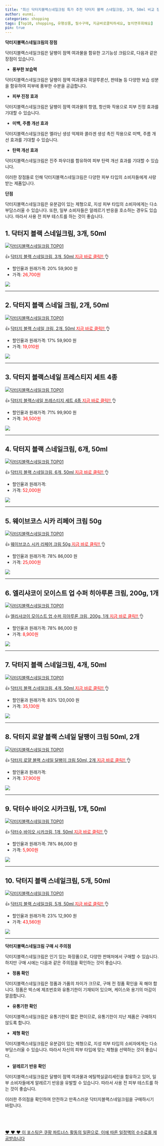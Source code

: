 ```yaml
---
title: "최신 닥터지블랙스네일크림 특가 추천 닥터지 블랙 스네일크림, 3개, 50ml 비교 장점"
author: eunmi.
categories: shopping
tags: [Top10, shopping, 유행상품, 필수구매, 지금바로클릭하세요, 놓치면후회해요]
pin: true
---
```

**닥터지블랙스네일크림의 장점**

닥터지블랙스네일크림은 달팽이 점액 여과물을 함유한 고기능성 크림으로, 다음과 같은 장점이 있습니다.

* **풍부한 보습력**

닥터지블랙스네일크림은 달팽이 점액 여과물과 히알루론산, 판테놀 등 다양한 보습 성분을 함유하여 피부에 풍부한 수분을 공급합니다.

* **피부 진정 효과**

닥터지블랙스네일크림은 달팽이 점액 여과물의 항염, 항산화 작용으로 피부 진정 효과를 기대할 수 있습니다.

* **미백, 주름 개선 효과**

닥터지블랙스네일크림은 멜라닌 생성 억제와 콜라겐 생성 촉진 작용으로 미백, 주름 개선 효과를 기대할 수 있습니다.

* **탄력 개선 효과**

닥터지블랙스네일크림은 진주 파우더를 함유하여 피부 탄력 개선 효과를 기대할 수 있습니다.

이러한 장점들로 인해 닥터지블랙스네일크림은 다양한 피부 타입의 소비자들에게 사랑받는 제품입니다.

**단점**

닥터지블랙스네일크림은 유분감이 있는 제형으로, 지성 피부 타입의 소비자에게는 다소 부담스러울 수 있습니다. 또한, 일부 소비자들은 알레르기 반응을 호소하는 경우도 있습니다. 따라서 사용 전 피부 테스트를 하는 것이 좋습니다.

   

## 1. 닥터지 블랙 스네일크림, 3개, 50ml

[![닥터지블랙스네일크림 TOP01](https://thumbnail9.coupangcdn.com/thumbnails/remote/230x230ex/image/retail/images/40fc048a-78fe-4d61-85b1-cc48d878ba0f6545159969151950245.png)](https://link.coupang.com/re/AFFSDP?lptag=AF3617701&subid=GithubCoopas&pageKey=7112172506&traceid=V0-153&itemId=19503737130&vendorItemId=86285370362)


👍 [닥터지 블랙 스네일크림, 3개, 50ml <font color=red> 지금 바로 클릭!! </font> ](https://link.coupang.com/re/AFFSDP?lptag=AF3617701&subid=GithubCoopas&pageKey=7112172506&traceid=V0-153&itemId=19503737130&vendorItemId=86285370362) 👌 


- 할인율과 원래가격: 20%  59,900   원
- 가격: <span style='color:red'>26,700원</span>

[![](/discount_price.png)](https://link.coupang.com/re/AFFSDP?lptag=AF3617701&subid=GithubCoopas&pageKey=7112172506&traceid=V0-153&itemId=19503737130&vendorItemId=86285370362)

---


   

## 2. 닥터지 블랙 스네일 크림, 2개, 50ml

[![닥터지블랙스네일크림 TOP01](https://thumbnail6.coupangcdn.com/thumbnails/remote/230x230ex/image/retail/images/d0314271-7150-4d5b-b831-602a9f1ae4f38963328785700177971.png)](https://link.coupang.com/re/AFFSDP?lptag=AF3617701&subid=GithubCoopas&pageKey=7112172506&traceid=V0-153&itemId=17782673246&vendorItemId=86285370248)


👍 [닥터지 블랙 스네일 크림, 2개, 50ml <font color=red> 지금 바로 클릭!! </font> ](https://link.coupang.com/re/AFFSDP?lptag=AF3617701&subid=GithubCoopas&pageKey=7112172506&traceid=V0-153&itemId=17782673246&vendorItemId=86285370248) 👌 


- 할인율과 원래가격: 17%  59,900   원
- 가격: <span style='color:red'>19,010원</span>

[![](/discount_price.png)](https://link.coupang.com/re/AFFSDP?lptag=AF3617701&subid=GithubCoopas&pageKey=7112172506&traceid=V0-153&itemId=17782673246&vendorItemId=86285370248)

---


   

## 3. 닥터지 블랙스네일 프레스티지 세트 4종

[![닥터지블랙스네일크림 TOP01](https://thumbnail10.coupangcdn.com/thumbnails/remote/230x230ex/image/vendor_inventory/8df2/cdfeec30ee899db271a182c593f7898fcd9a6de93e7726a53290b18efaf3.jpeg)](https://link.coupang.com/re/AFFSDP?lptag=AF3617701&subid=GithubCoopas&pageKey=7677488087&traceid=V0-153&itemId=20497523988&vendorItemId=87575892640)


👍 [닥터지 블랙스네일 프레스티지 세트 4종 <font color=red> 지금 바로 클릭!! </font> ](https://link.coupang.com/re/AFFSDP?lptag=AF3617701&subid=GithubCoopas&pageKey=7677488087&traceid=V0-153&itemId=20497523988&vendorItemId=87575892640) 👌 


- 할인율과 원래가격: 71%  99,900   원
- 가격: <span style='color:red'>36,500원</span>

[![](/discount_price.png)](https://link.coupang.com/re/AFFSDP?lptag=AF3617701&subid=GithubCoopas&pageKey=7677488087&traceid=V0-153&itemId=20497523988&vendorItemId=87575892640)

---


   

## 4. 닥터지 블랙 스네일크림, 6개, 50ml

[![닥터지블랙스네일크림 TOP01](https://thumbnail9.coupangcdn.com/thumbnails/remote/230x230ex/image/retail/images/6ffeef56-340f-4da3-97d6-e0196742f24a2815399788146053892.png)](https://link.coupang.com/re/AFFSDP?lptag=AF3617701&subid=GithubCoopas&pageKey=7112172506&traceid=V0-153&itemId=9635719268&vendorItemId=86285370524)


👍 [닥터지 블랙 스네일크림, 6개, 50ml <font color=red> 지금 바로 클릭!! </font> ](https://link.coupang.com/re/AFFSDP?lptag=AF3617701&subid=GithubCoopas&pageKey=7112172506&traceid=V0-153&itemId=9635719268&vendorItemId=86285370524) 👌 


- 할인율과 원래가격: 
- 가격: <span style='color:red'>52,000원</span>

[![](/discount_price.png)](https://link.coupang.com/re/AFFSDP?lptag=AF3617701&subid=GithubCoopas&pageKey=7112172506&traceid=V0-153&itemId=9635719268&vendorItemId=86285370524)

---


   

## 5. 웨이브코스 시카 리페어 크림 50g

[![닥터지블랙스네일크림 TOP01](https://thumbnail6.coupangcdn.com/thumbnails/remote/230x230ex/image/vendor_inventory/5e37/69757eb1d7a7ecc51b5fa3c05c03cfc8af7a69367fee13ac9147323ebc39.jpg)](https://link.coupang.com/re/AFFSDP?lptag=AF3617701&subid=GithubCoopas&pageKey=7141836388&traceid=V0-153&itemId=17933300222&vendorItemId=85094382106)


👍 [웨이브코스 시카 리페어 크림 50g <font color=red> 지금 바로 클릭!! </font> ](https://link.coupang.com/re/AFFSDP?lptag=AF3617701&subid=GithubCoopas&pageKey=7141836388&traceid=V0-153&itemId=17933300222&vendorItemId=85094382106) 👌 


- 할인율과 원래가격: 78%  86,000   원
- 가격: <span style='color:red'>25,000원</span>

[![](/discount_price.png)](https://link.coupang.com/re/AFFSDP?lptag=AF3617701&subid=GithubCoopas&pageKey=7141836388&traceid=V0-153&itemId=17933300222&vendorItemId=85094382106)

---


   

## 6. 엘리샤코이 모이스트 업 수퍼 히아루론 크림, 200g, 1개

[![닥터지블랙스네일크림 TOP01](https://thumbnail8.coupangcdn.com/thumbnails/remote/230x230ex/image/vendor_inventory/b516/1e36894d1ae1ccfc9091fd71dfd5c51d2cec342f2e56ecd8bf004d1a04de.jpg)](https://link.coupang.com/re/AFFSDP?lptag=AF3617701&subid=GithubCoopas&pageKey=6592814434&traceid=V0-153&itemId=14883906767&vendorItemId=82122782515)


👍 [엘리샤코이 모이스트 업 수퍼 히아루론 크림, 200g, 1개 <font color=red> 지금 바로 클릭!! </font> ](https://link.coupang.com/re/AFFSDP?lptag=AF3617701&subid=GithubCoopas&pageKey=6592814434&traceid=V0-153&itemId=14883906767&vendorItemId=82122782515) 👌 


- 할인율과 원래가격: 78%  86,000   원
- 가격: <span style='color:red'>8,900원</span>

[![](/discount_price.png)](https://link.coupang.com/re/AFFSDP?lptag=AF3617701&subid=GithubCoopas&pageKey=6592814434&traceid=V0-153&itemId=14883906767&vendorItemId=82122782515)

---


   

## 7. 닥터지 블랙 스네일크림, 4개, 50ml

[![닥터지블랙스네일크림 TOP01](https://thumbnail10.coupangcdn.com/thumbnails/remote/230x230ex/image/retail/images/8f0d4cb9-7fba-45b8-8bbb-5022a13796ce4628401607876960725.png)](https://link.coupang.com/re/AFFSDP?lptag=AF3617701&subid=GithubCoopas&pageKey=7112172506&traceid=V0-153&itemId=16416508895&vendorItemId=86285370377)


👍 [닥터지 블랙 스네일크림, 4개, 50ml <font color=red> 지금 바로 클릭!! </font> ](https://link.coupang.com/re/AFFSDP?lptag=AF3617701&subid=GithubCoopas&pageKey=7112172506&traceid=V0-153&itemId=16416508895&vendorItemId=86285370377) 👌 


- 할인율과 원래가격: 83%  120,000   원
- 가격: <span style='color:red'>35,130원</span>

[![](/discount_price.png)](https://link.coupang.com/re/AFFSDP?lptag=AF3617701&subid=GithubCoopas&pageKey=7112172506&traceid=V0-153&itemId=16416508895&vendorItemId=86285370377)

---


   

## 8. 닥터지 로얄 블랙 스네일 달팽이 크림 50ml, 2개

[![닥터지블랙스네일크림 TOP01](https://thumbnail10.coupangcdn.com/thumbnails/remote/230x230ex/image/vendor_inventory/1146/5b773e94a11d5fe8656a7bcca12a614539a502ee06ce927b7e8241c97529.jpg)](https://link.coupang.com/re/AFFSDP?lptag=AF3617701&subid=GithubCoopas&pageKey=6838197446&traceid=V0-153&itemId=18046970798&vendorItemId=72806453223)


👍 [닥터지 로얄 블랙 스네일 달팽이 크림 50ml, 2개 <font color=red> 지금 바로 클릭!! </font> ](https://link.coupang.com/re/AFFSDP?lptag=AF3617701&subid=GithubCoopas&pageKey=6838197446&traceid=V0-153&itemId=18046970798&vendorItemId=72806453223) 👌 


- 할인율과 원래가격: 
- 가격: <span style='color:red'>37,900원</span>

[![](/discount_price.png)](https://link.coupang.com/re/AFFSDP?lptag=AF3617701&subid=GithubCoopas&pageKey=6838197446&traceid=V0-153&itemId=18046970798&vendorItemId=72806453223)

---


   

## 9. 닥터수 바이오 시카크림, 1개, 50ml

[![닥터지블랙스네일크림 TOP01](https://thumbnail8.coupangcdn.com/thumbnails/remote/230x230ex/image/vendor_inventory/7d71/88c505fcf8b13d79e32ce5add387b521636818904e6f237ef9ba9df6cf59.jpg)](https://link.coupang.com/re/AFFSDP?lptag=AF3617701&subid=GithubCoopas&pageKey=7551758838&traceid=V0-153&itemId=19875517694&vendorItemId=86976151486)


👍 [닥터수 바이오 시카크림, 1개, 50ml <font color=red> 지금 바로 클릭!! </font> ](https://link.coupang.com/re/AFFSDP?lptag=AF3617701&subid=GithubCoopas&pageKey=7551758838&traceid=V0-153&itemId=19875517694&vendorItemId=86976151486) 👌 


- 할인율과 원래가격: 78%  86,000   원
- 가격: <span style='color:red'>5,900원</span>

[![](/discount_price.png)](https://link.coupang.com/re/AFFSDP?lptag=AF3617701&subid=GithubCoopas&pageKey=7551758838&traceid=V0-153&itemId=19875517694&vendorItemId=86976151486)

---


   

## 10. 닥터지 블랙 스네일크림, 5개, 50ml

[![닥터지블랙스네일크림 TOP01](https://thumbnail10.coupangcdn.com/thumbnails/remote/230x230ex/image/retail/images/7c98c40e-5e35-48b7-a2f7-c2bfcd4241cf716334334120891639.png)](https://link.coupang.com/re/AFFSDP?lptag=AF3617701&subid=GithubCoopas&pageKey=7112172506&traceid=V0-153&itemId=19503737132&vendorItemId=86285370514)


👍 [닥터지 블랙 스네일크림, 5개, 50ml <font color=red> 지금 바로 클릭!! </font> ](https://link.coupang.com/re/AFFSDP?lptag=AF3617701&subid=GithubCoopas&pageKey=7112172506&traceid=V0-153&itemId=19503737132&vendorItemId=86285370514) 👌 


- 할인율과 원래가격: 23%  12,900   원
- 가격: <span style='color:red'>43,560원</span>

[![](/discount_price.png)](https://link.coupang.com/re/AFFSDP?lptag=AF3617701&subid=GithubCoopas&pageKey=7112172506&traceid=V0-153&itemId=19503737132&vendorItemId=86285370514)

---
**닥터지블랙스네일크림 구매 시 주의점**

닥터지블랙스네일크림은 인기 있는 화장품으로, 다양한 판매처에서 구매할 수 있습니다. 하지만 구매 시에는 다음과 같은 주의점을 확인하는 것이 좋습니다.

* **정품 확인**

닥터지블랙스네일크림은 정품과 가품의 차이가 크므로, 구매 전 정품 확인을 꼭 해야 합니다. 정품은 박스에 제조번호와 유통기한이 기재되어 있으며, 케이스와 용기의 마감이 깔끔합니다.

* **유통기한 확인**

닥터지블랙스네일크림은 유통기한이 짧은 편이므로, 유통기한이 지난 제품은 구매하지 않도록 합니다.

* **제형 확인**

닥터지블랙스네일크림은 유분감이 있는 제형으로, 지성 피부 타입의 소비자에게는 다소 부담스러울 수 있습니다. 따라서 자신의 피부 타입에 맞는 제형을 선택하는 것이 좋습니다.

* **알레르기 반응 확인**

닥터지블랙스네일크림은 달팽이 점액 여과물과 에틸헥실글리세린을 함유하고 있어, 일부 소비자들에게 알레르기 반응을 유발할 수 있습니다. 따라서 사용 전 피부 테스트를 하는 것이 좋습니다.

이러한 주의점을 확인하여 안전하고 만족스러운 닥터지블랙스네일크림을 구매하시기 바랍니다.<br><br><br><br><br> [ ❤ ❤ ❤ 이 포스팅은 쿠팡 파트너스 활동의 일환으로, 이에 따른 일정액의 수수료를 제공받습니다](https://link.coupang.com/a/bcEFyh)